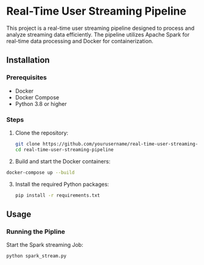 # Real-Time User Streaming Pipeline

This project is a real-time user streaming pipeline designed to process and analyze streaming data efficiently. The pipeline utilizes Apache Spark for real-time data processing and Docker for containerization.

## Installation

### Prerequisites

- Docker
- Docker Compose
- Python 3.8 or higher

### Steps

1. Clone the repository:

   ```bash
   git clone https://github.com/yourusername/real-time-user-streaming-pipeline.git
   cd real-time-user-streaming-pipeline
   ```
2. Build and start the Docker containers:
  ```bash
  docker-compose up --build
```
3. Install the required Python packages:
   ```bash
   pip install -r requirements.txt
   ```
## Usage
### Running the Pipline

Start the Spark streaming Job:
```bash
python spark_stream.py
```







   
